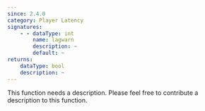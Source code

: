 ```yaml
---
since: 2.4.0
category: Player Latency
signatures:
    - - dataType: int
        name: lagwarn
        description: ~
        default: ~
returns:
    dataType: bool
    description: ~
---
```


This function needs a description. Please feel free to contribute a description to this function.
